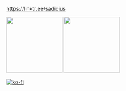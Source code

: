 https://linktr.ee/sadicius

<a><img height="150px" src="https://github-readme-stats.vercel.app/api?username=Sadicius&show_icons=true&theme=dark" /> <!-- wi*quL3fcV -->
  <img height="150px" src="https://github-readme-stats.vercel.app/api/top-langs/?username=Sadicius&layout=compact&show_icons=true&theme=dark" /></a>

[![ko-fi](https://ko-fi.com/img/githubbutton_sm.svg)](https://ko-fi.com/P5P5X6OMW)
